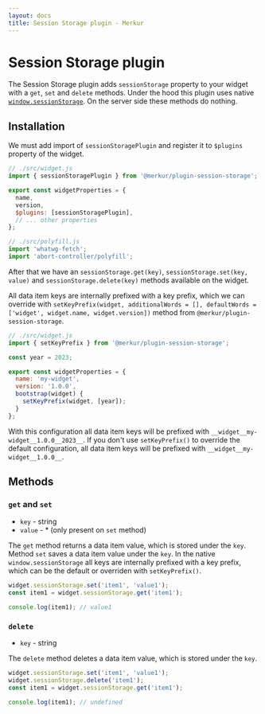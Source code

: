 ```yaml
---
layout: docs
title: Session Storage plugin - Merkur
---
```


# Session Storage plugin

The Session Storage plugin adds `sessionStorage` property to your widget with a `get`, `set` and `delete` methods. Under the hood this plugin uses native [`window.sessionStorage`](https://developer.mozilla.org/en-US/docs/Web/API/Window/sessionStorage). On the server side these methods do nothing.

## Installation

We must add import of `sessionStoragePlugin` and register it to `$plugins` property of the widget.

```javascript
// ./src/widget.js
import { sessionStoragePlugin } from '@merkur/plugin-session-storage';

export const widgetProperties = {
  name,
  version,
  $plugins: [sessionStoragePlugin],
  // ... other properties
};

// ./src/polyfill.js
import 'whatwg-fetch';
import 'abort-controller/polyfill';
```

After that we have an `sessionStorage.get(key)`, `sessionStorage.set(key, value)` and `sessionStorage.delete(key)` methods available on the widget.

All data item keys are internally prefixed with a key prefix, which we can override with `setKeyPrefix(widget, additionalWords = [], defaultWords = ['widget', widget.name, widget.version])` method from `@merkur/plugin-session-storage`.

```javascript
// ./src/widget.js
import { setKeyPrefix } from '@merkur/plugin-session-storage';

const year = 2023;

export const widgetProperties = {
  name: 'my-widget',
  version: '1.0.0',
  bootstrap(widget) {
    setKeyPrefix(widget, [year]);
  }
};
```

With this configuration all data item keys will be prefixed with `__widget__my-widget__1.0.0__2023__`. If you don't use
`setKeyPrefix()` to override the default configuration, all data item keys will be prefixed with `__widget__my-widget__1.0.0__`.

## Methods

### `get` and `set`

- `key` - string
- `value` - * (only present on `set` method)

The `get` method returns a data item value, which is stored under the `key`. Method `set` saves a data item value under the `key`. In the native `window.sessionStorage` all keys are internally prefixed with a key prefix, which can be the default or overriden with `setKeyPrefix()`.

```javascript
widget.sessionStorage.set('item1', 'value1');
const item1 = widget.sessionStorage.get('item1');

console.log(item1); // value1
```

### `delete`
- `key` - string

The `delete` method deletes a data item value, which is stored under the `key`.

```javascript
widget.sessionStorage.set('item1', 'value1');
widget.sessionStorage.delete('item1');
const item1 = widget.sessionStorage.get('item1');

console.log(item1); // undefined
```
